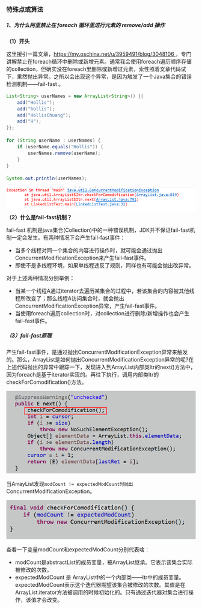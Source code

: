 ### 特殊点或算法

##### 1、为什么阿里禁止在 foreach 循环里进行元素的 remove/add 操作

**（1）开头**

这里援引一篇文章，[https://my.oschina.net/u/3959491/blog/3048106 ](https://my.oschina.net/u/3959491/blog/3048106)，专门讲解禁止在foreach循环中删除或新增元素。通常我会使用foreach遍历顺序存储的collection，但确实没在foreach里删除或新增过元素，索性照着文章代码试下，果然抛出异常。之所以会出现这个异常，是因为触发了一个Java集合的错误检测机制——fail-fast 。

```java
List<String> userNames = new ArrayList<String>() {{
    add("Hollis");
    add("hollis");
    add("HollisChuang");
    add("H");
}};

for (String userName : userNames) {
    if (userName.equals("Hollis")) {
        userNames.remove(userName);
    }
}

System.out.println(userNames);
```

![](/assets/foreach删除元素报错.png)**（2）什么是fail-fast机制？**

fail-fast 机制是java集合\(Collection\)中的一种错误机制，JDK并不保证fail-fast机制一定会发生。有两种情况下会产生fail-fast事件：

* 当多个线程对同一个集合的内容进行操作时，就可能会通过抛出ConcurrentModificationException来产生fail-fast事件。
* 即使不是多线程环境，如果单线程违反了规则，同样也有可能会抛出改异常。

对于上述两种情况分别举例：

* 当某一个线程A通过iterator去遍历某集合的过程中，若该集合的内容被其他线程所改变了；那么线程A访问集合时，就会抛出ConcurrentModificationException异常，产生fail-fast事件。
* 当使用foreach遍历collection时，对collection进行删除/新增操作也会产生fail-fast事件。

##### （3）fail-fast原理

产生fail-fast事件，是通过抛出ConcurrentModificationException异常来触发的。那么，ArrayList是如何抛出ConcurrentModificationException异常的呢?在上述代码抛出的异常中跟踪一下，发现进入到ArrayList内部类Itr的next\(\)方法中，因为foreach是基于iterator实现的。再往下执行，调用内部类Itr的checkForComodification\(\)方法。

![](/assets/foreach调用next方法.png)

当ArrayList发现`modCount != expectedModCount时抛出`ConcurrentModificationException。

![](/assets/Itr-checkForComodification.png)

查看一下变量modCount和expectedModCount分别代表啥：

* modCount是abstractList的成员变量，被ArrayList继承。它表示该集合实际被修改的次数。
* expectedModCount 是 ArrayList中的一个内部类——Itr中的成员变量。expectedModCount表示这个迭代器期望该集合被修改的次数。其值是在ArrayList.iterator方法被调用的时候初始化的。只有通过迭代器对集合进行操作，该值才会改变。




